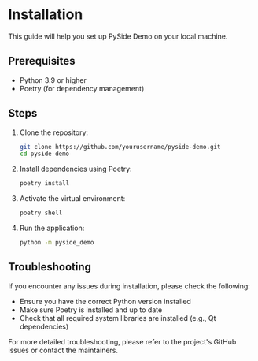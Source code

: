 # Installation

This guide will help you set up PySide Demo on your local machine.

## Prerequisites

* Python 3.9 or higher
* Poetry (for dependency management)

## Steps

1. Clone the repository:

   ```bash
   git clone https://github.com/yourusername/pyside-demo.git
   cd pyside-demo
   ```

2. Install dependencies using Poetry:

   ```bash
   poetry install
   ```

3. Activate the virtual environment:

   ```bash
   poetry shell
   ```

4. Run the application:

   ```bash
   python -m pyside_demo
   ```

## Troubleshooting

If you encounter any issues during installation, please check the following:

* Ensure you have the correct Python version installed
* Make sure Poetry is installed and up to date
* Check that all required system libraries are installed (e.g., Qt dependencies)

For more detailed troubleshooting, please refer to the project's GitHub issues or contact the maintainers.
